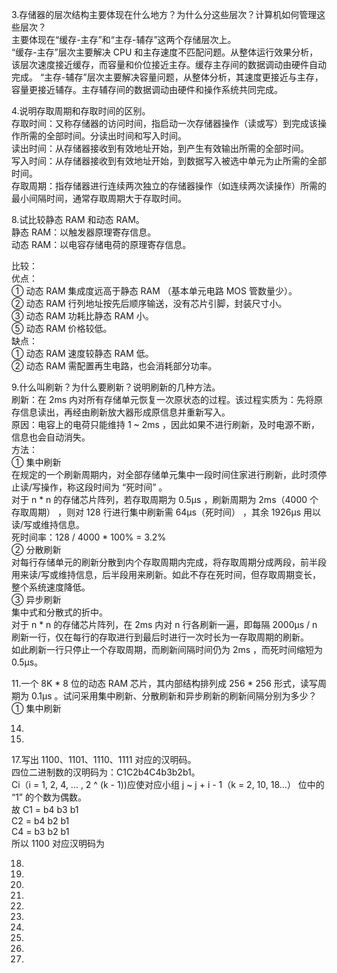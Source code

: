 3.存储器的层次结构主要体现在什么地方？为什么分这些层次？计算机如何管理这些层次？  
主要体现在“缓存-主存”和“主存-辅存”这两个存储层次上。  
“缓存-主存”层次主要解决 CPU 和主存速度不匹配问题。从整体运行效果分析，该层次速度接近缓存，而容量和价位接近主存。缓存主存间的数据调动由硬件自动完成。  “主存-辅存”层次主要解决容量问题，从整体分析，其速度更接近与主存，容量更接近辅存。主存辅存间的数据调动由硬件和操作系统共同完成。  
  
  
4.说明存取周期和存取时间的区别。  
存取时间：又称存储器的访问时间，指启动一次存储器操作（读或写）到完成该操作所需的全部时间。分读出时间和写入时间。  
读出时间：从存储器接收到有效地址开始，到产生有效输出所需的全部时间。  
写入时间：从存储器接收到有效地址开始，到数据写入被选中单元为止所需的全部时间。  
存取周期：指存储器进行连续两次独立的存储器操作（如连续两次读操作）所需的最小间隔时间，通常存取周期大于存取时间。  


8.试比较静态 RAM 和动态 RAM。  
静态 RAM：以触发器原理寄存信息。  
动态 RAM：以电容存储电荷的原理寄存信息。  

比较：  
优点：  
① 动态 RAM 集成度远高于静态 RAM （基本单元电路 MOS 管数量少）。  
② 动态 RAM 行列地址按先后顺序输送，没有芯片引脚，封装尺寸小。  
③ 动态 RAM 功耗比静态  RAM 小。  
⑤ 动态 RAM 价格较低。  
缺点：  
① 动态 RAM 速度较静态  RAM 低。   
② 动态 RAM 需配置再生电路，也会消耗部分功率。  


9.什么叫刷新？为什么要刷新？说明刷新的几种方法。  
刷新：在 2ms 内对所有存储单元恢复一次原状态的过程。该过程实质为：先将原存信息读出，再经由刷新放大器形成原信息并重新写入。  
原因：电容上的电荷只能维持 1 ~ 2ms ，因此如果不进行刷新，及时电源不断，信息也会自动消失。  
方法：  
① 集中刷新  
在规定的一个刷新周期内，对全部存储单元集中一段时间住家进行刷新，此时须停止读/写操作，称这段时间为 “死时间” 。  
对于 n * n 的存储芯片阵列，若存取周期为 0.5μs ，刷新周期为 2ms（4000 个存取周期） ，则对 128 行进行集中刷新需 64μs（死时间） ，其余 1926μs 用以读/写或维持信息。  
死时间率：128 / 4000 * 100% = 3.2%  
② 分散刷新  
对每行存储单元的刷新分散到内个存取周期内完成，将存取周期分成两段，前半段用来读/写或维持信息，后半段用来刷新。如此不存在死时间，但存取周期变长，整个系统速度降低。  
③ 异步刷新  
集中式和分散式的折中。  
对于 n * n 的存储芯片阵列，在 2ms 内对 n 行各刷新一遍，即每隔 2000μs / n 刷新一行，仅在每行的存取进行到最后时进行一次时长为一存取周期的刷新。  
如此刷新一行只停止一个存取周期，而刷新间隔时间仍为 2ms ，而死时间缩短为 0.5μs。  


11.一个 8K * 8 位的动态 RAM 芯片，其内部结构排列成 256 * 256 形式，读写周期为 0.1μs 。试问采用集中刷新、分散刷新和异步刷新的刷新间隔分别为多少？  
① 集中刷新  



14.  

15.  

17.写出 1100、1101、1110、1111 对应的汉明码。  
四位二进制数的汉明码为：C1C2b4C4b3b2b1。  
Ci（i = 1, 2, 4, ... , 2 ^ (k - 1))应使对应小组 j ~ j + i - 1（k = 2, 10, 18...） 位中的 “1” 的个数为偶数。  
故 C1 = b4 b3 b1  
C2 = b4 b2 b1  
C4 = b3 b2 b1  
所以 1100 对应汉明码为   

18.  

20.  

24.  

28.  

30.  

35.  

38.  

39.  

41.  

42.  

